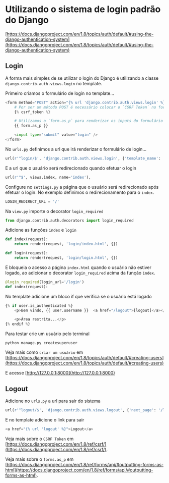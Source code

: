 Utilizando o sistema de login padrão do Django
===


[https://docs.djangoproject.com/en/1.8/topics/auth/default/#using-the-django-authentication-system](https://docs.djangoproject.com/en/1.8/topics/auth/default/#using-the-django-authentication-system)

Login
---


A forma mais simples de se utilizar o login do Django é utilizando a classe 
`django.contrib.auth.views.login` no template.


Primeiro criamos o formulário de login no template...

```python
<form method="POST" action="{% url 'django.contrib.auth.views.login' %}">
    # Por ser um método POST é necessário colocar o `CSRF Token` no formulário...
    {% csrf_token %}

    # Utilizamos o `form.as_p` para renderizar os inputs do formulário de login.
    {{ form.as_p }}

    <input type="submit" value="login" />
</form>
```


No `urls.py` definimos a url que irá renderizar o formulário de login...

```python
url(r'^login/$', 'django.contrib.auth.views.login', {'template_name': 'login/login.html','redirect_field_name': ''}, name='login'),
```

E a url que o usuário será redirecionado quando efetuar o login

```python
url(r'^$', views.index, name='index'),
```


Configure no `settings.py` a página que o usuário será redirecionado após efetuar o login. 
No exemplo definimos o redirecionamento para o `index`.

```python
LOGIN_REDIRECT_URL = '/'
```


Na `view.py` importe o decorator `login_required` 

```python
from django.contrib.auth.decorators import login_required
```


Adicione as funções `index` e `login` 

```python
def index(request):
    return render(request, 'login/index.html', {})

def login(request):
    return render(request, 'login/login.html', {})

```

E bloqueia o acesso a página `index.html` quando o usuário não estiver logado, 
ao adicionar o decorator `login_required` acima da função `index`.

```python
@login_required(login_url='/login')
def index(request):
```


No template adicione um bloco if que verifica se o usuário está logado 

```python
{% if user.is_authenticated %}
    <p>Bem vindo, {{ user.username }}  <a href="/logout">[logout]</a></p>

    <p>Área restrita...</p>
{% endif %}
```


Para testar crie um usuário pelo terminal

    python manage.py createsuperuser

Veja mais como `criar um usuário` em [https://docs.djangoproject.com/en/1.8/topics/auth/default/#creating-users](https://docs.djangoproject.com/en/1.8/topics/auth/default/#creating-users)


E acesse [http://127.0.0.1:8000](http://127.0.0.1:8000)



Logout
---

Adicione no `urls.py` a url para sair do sistema

```python
url(r'^logout/$', 'django.contrib.auth.views.logout', {'next_page': '/login'}),
```


E no template adicione o link para sair

```python
<a href="{% url 'logout' %}">Logout</a>
```






Veja mais sobre o `CSRF Token` em [https://docs.djangoproject.com/en/1.8/ref/csrf/](https://docs.djangoproject.com/en/1.8/ref/csrf/).

Veja mais sobre o `forms.as_p` em [https://docs.djangoproject.com/en/1.8/ref/forms/api/#outputting-forms-as-html](https://docs.djangoproject.com/en/1.8/ref/forms/api/#outputting-forms-as-html).

